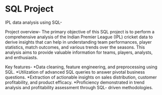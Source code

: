 # SQL Project

IPL data analysis using SQL-

Project overview-
The primary objective of this SQL project is to perform a comprehensive analysis of the Indian Premier League (IPL) cricket data to derive insights that can help in understanding team performances, player statistics, match outcomes, and various trends over the seasons. This analysis aims to provide valuable information for teams, players, analysts, and enthusiasts.

Key features-
*Data cleaning, feature engineering, and preprocessing using SQL.
*Utilization of advanced SQL queries to answer pivotal business questions.
*Extraction of actionable insights on sales distribution, customer profitability, and product efficacy.
*Proficiency demonstrated in trend analysis and profitability assessment through SQL- driven methodologies.
